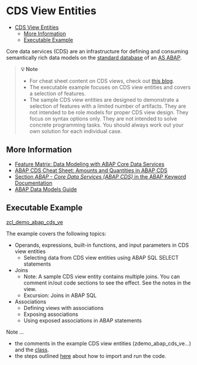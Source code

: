 # CDS View Entities

- [CDS View Entities](#cds-view-entities)
  - [More Information](#more-information)
  - [Executable Example](#executable-example)

Core data services (CDS) are an infrastructure for defining and consuming semantically rich data models on the [standard database](https://help.sap.com/doc/abapdocu_cp_index_htm/CLOUD/en-US/index.htm?file=abenstandard_db_glosry.htm) of an [AS ABAP](https://help.sap.com/doc/abapdocu_cp_index_htm/CLOUD/en-US/index.htm?file=abenas_abap_glosry.htm).

> **💡 Note**<br>
> - For cheat sheet content on CDS views, check out [this blog](https://blogs.sap.com/2022/10/24/feature-matrix-data-modeling-with-abap-core-data-services/).
> - The executable example focuses on CDS view entities and covers a selection of features.
> - The sample CDS view entities are designed to demonstrate a selection of features with a limited number of artifacts. They are not intended to be role models for proper CDS view design. They focus on syntax options only. They are not intended to solve concrete programming tasks. You should always work out your own solution for each individual case.

## More Information

- [Feature Matrix: Data Modeling with ABAP Core Data Services](https://blogs.sap.com/2022/10/24/feature-matrix-data-modeling-with-abap-core-data-services/)
- [ABAP CDS Cheat Sheet: Amounts and Quantities in ABAP CDS](https://blogs.sap.com/2022/07/07/abap-cds-cheat-sheet-amounts-and-quantities-in-abap-cds/)
- [Section *ABAP - Core Data Services (ABAP CDS)* in the ABAP Keyword Documentation](https://help.sap.com/doc/abapdocu_cp_index_htm/CLOUD/en-US/index.htm?file=abencds.htm)
- [ABAP Data Models Guide](https://blogs.sap.com/2023/05/09/abap-data-models-guide/)

## Executable Example
[zcl_demo_abap_cds_ve](./src/zcl_demo_abap_cds_ve.clas.abap)

The example covers the following topics: 
- Operands, expressions, built-in functions, and input parameters in CDS view entities
  - Selecting data from CDS view entities using ABAP SQL SELECT statements
- Joins  
  - Note: A sample CDS view entity contains multiple joins. You can comment in/out code sections to see the effect. See the notes in the view. 
  - Excursion: Joins in ABAP SQL
- Associations
  - Defining views with associations
  - Exposing associations
  - Using exposed associations in ABAP statements

Note ...
- the comments in the example CDS view entities (zdemo_abap_cds_ve...) and the [class](./src/zcl_demo_abap_cds_ve.clas.abap).
- the steps outlined [here](README.md#-getting-started-with-the-examples) about how to import and run the code.
